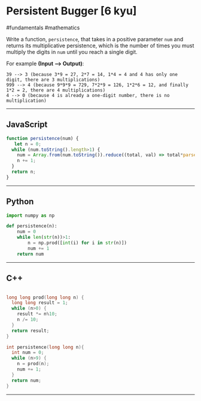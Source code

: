 # Persistent Bugger [6 kyu]

#fundamentals #mathematics 

Write a function, `persistence`, that takes in a positive parameter `num` and returns its multiplicative persistence, which is the number of times you must multiply the digits in `num` until you reach a single digit.

For example **(Input --> Output)**:

```
39 --> 3 (because 3*9 = 27, 2*7 = 14, 1*4 = 4 and 4 has only one digit, there are 3 multiplications)
999 --> 4 (because 9*9*9 = 729, 7*2*9 = 126, 1*2*6 = 12, and finally 1*2 = 2, there are 4 multiplications)
4 --> 0 (because 4 is already a one-digit number, there is no multiplication)
```

---
## JavaScript

```javascript
function persistence(num) {
   let n = 0;
  while (num.toString().length>1) {
    num = Array.from(num.toString()).reduce((total, val) => total*parseInt(val));
    n += 1;
  }
  return n;
}
```

---
## Python

```python
import numpy as np

def persistence(n):
    num = 0
    while len(str(n))>1:
        n = np.prod([int(i) for i in str(n)])
        num += 1
    return num
```

---
## C++

```c++

long long prod(long long n) {
  long long result = 1;
  while (n>0) {
    result *= n%10; 
    n /= 10;
  }
  return result;
}

int persistence(long long n){
  int num = 0;
  while (n>9) {
    n = prod(n);
    num += 1;
  }
  return num;
}
```

---